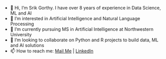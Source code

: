- 👋 Hi, I’m Srik Gorthy. I have over 8 years of experience in Data Science, ML and AI
- 👀 I’m interested in Artificial Intelligence and Natural Language Processing
- 🌱 I’m currently pursuing MS in Artificial Intelligence at Northwestern University
- 💞️ I’m looking to collaborate on Python and R projects to build data, ML and AI solutions
- 📫 How to reach me: [Mail Me](mailto:srikgorthy@gmail.com) | [LinkedIn](https://linkedin.com/in/srikgorthy)
